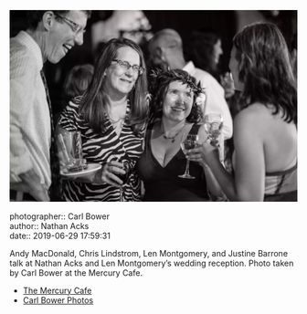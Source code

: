 ![Andy MacDonald, Chris Lindstrom, Len Montgomery, and Justine Barrone talk](assets/2019-06-29-set-3-the-reception-24.webp)

photographer:: Carl Bower  
author:: Nathan Acks  
date:: 2019-06-29 17:59:31

Andy MacDonald, Chris Lindstrom, Len Montgomery, and Justine Barrone talk at Nathan Acks and Len Montgomery’s wedding reception. Photo taken by Carl Bower at the Mercury Cafe.

* [The Mercury Cafe](http://mercurycafe.com)
* [Carl Bower Photos](https://carlbowerphotos.com)

